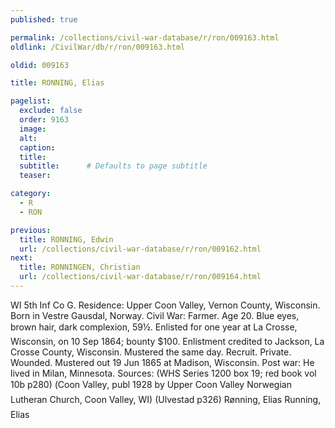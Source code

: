 ```yaml
---
published: true

permalink: /collections/civil-war-database/r/ron/009163.html
oldlink: /CivilWar/db/r/ron/009163.html

oldid: 009163

title: RONNING, Elias

pagelist:
  exclude: false
  order: 9163
  image: 
  alt:
  caption:
  title:
  subtitle:      # Defaults to page subtitle
  teaser:

category: 
  - R 
  - RON

previous:
  title: RONNING, Edwin
  url: /collections/civil-war-database/r/ron/009162.html  
next:
  title: RONNINGEN, Christian
  url: /collections/civil-war-database/r/ron/009164.html   
---
```

WI 5th Inf Co G. Residence: Upper Coon Valley, Vernon County, Wisconsin. Born in Vestre Gausdal, Norway. Civil War: Farmer. Age 20. Blue eyes, brown hair, dark complexion, 5&#146;9&frac12;&#148;. Enlisted for one year at La Crosse, Wisconsin, on 10 Sep 1864; bounty $100. Enlistment credited to Jackson, La Crosse County, Wisconsin. Mustered the same day. Recruit. Private. Wounded. Mustered out 19 Jun 1865 at Madison, Wisconsin. Post war: He lived in Milan, Minnesota. Sources: (WHS Series 1200 box 19; red book vol 10b p280) (&#147;Coon Valley&#148;, publ 1928 by Upper Coon Valley Norwegian Lutheran Church, Coon Valley, WI) (Ulvestad p326) &#147;R&oslash;nning, Elias&#148; &#147;Running, Elias&#148;